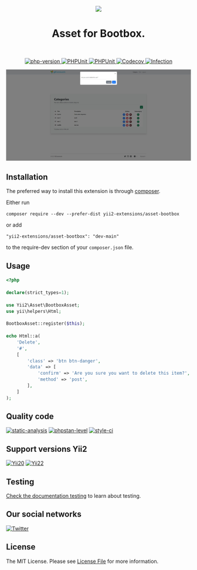 <p align="center">
    <a href="https://github.com/yii2-extensions/asset-bootbox" target="_blank">
        <img src="https://www.yiiframework.com/image/yii_logo_light.svg" height="100px;">
    </a>
    <h1 align="center">Asset for Bootbox.</h1>
    <br>
</p>

<p align="center">
    <a href="https://www.php.net/releases/8.1/en.php" target="_blank">
        <img src="https://img.shields.io/badge/PHP-%3E%3D8.1-787CB5" alt="php-version">
    </a>
    <a href="https://github.com/yii2-extensions/asset-bootbox/actions/workflows/build.yml" target="_blank">
        <img src="https://github.com/yii2-extensions/asset-bootbox/actions/workflows/build.yml/badge.svg" alt="PHPUnit">
    </a>
    <a href="https://github.com/yii2-extensions/asset-bootbox/actions/workflows/compatibility.yml" target="_blank">
        <img src="https://github.com/yii2-extensions/asset-bootbox/actions/workflows/compatibility.yml/badge.svg" alt="PHPUnit">
    </a>    
    <a href="https://codecov.io/gh/yii2-extensions/asset-bootbox" target="_blank">
        <img src="https://codecov.io/gh/yii2-extensions/asset-bootbox/branch/main/graph/badge.svg?token=MF0XUGVLYC" alt="Codecov">
    </a>
    <a href="https://dashboard.stryker-mutator.io/reports/github.com/yii2-extensions/asset-bootbox/main" target="_blank">
        <img src="https://img.shields.io/endpoint?style=flat&url=https%3A%2F%2Fbadge-api.stryker-mutator.io%2Fgithub.com%2Fyii2-extensions%2Fasset-bootbox%2Fmain" alt="Infection">
    </a>               
</p>

![asset-bootbox](docs/images/bootbox.png)

## Installation

The preferred way to install this extension is through [composer](https://getcomposer.org/download/).

Either run

```
composer require --dev --prefer-dist yii2-extensions/asset-bootbox
```

or add

```
"yii2-extensions/asset-bootbox": "dev-main"
```

to the require-dev section of your `composer.json` file.    

## Usage

```php
<?php

declare(strict_types=1);

use Yii2\Asset\BootboxAsset;
use yii\helpers\Html;

BootboxAsset::register($this);

echo Html::a(
    'Delete',
    '#',
    [
        'class' => 'btn btn-danger',
        'data' => [
            'confirm' => 'Are you sure you want to delete this item?',
            'method' => 'post',
        ],
    ]
);
```

## Quality code

[![static-analysis](https://github.com/yii2-extensions/asset-bootbox/actions/workflows/static.yml/badge.svg)](https://github.com/yii2-extensions/asset-bootbox/actions/workflows/static.yml)
[![phpstan-level](https://img.shields.io/badge/PHPStan%20level-7-blue)](https://github.com/yii2-extensions/asset-bootbox/actions/workflows/static.yml)
[![style-ci](https://github.styleci.io/repos/193722479/shield?branch=main)](https://github.styleci.io/repos/193722479?branch=main)

## Support versions Yii2

[![Yii20](https://img.shields.io/badge/Yii2%20version-2.0-blue)](https://github.com/yiisoft/yii2/tree/2.0.49.3)
[![Yii22](https://img.shields.io/badge/Yii2%20version-2.2-blue)](https://github.com/yiisoft/yii2/tree/2.2)

## Testing

[Check the documentation testing](/docs/testing.md) to learn about testing.

## Our social networks

[![Twitter](https://img.shields.io/badge/twitter-follow-1DA1F2?logo=twitter&logoColor=1DA1F2&labelColor=555555?style=flat)](https://twitter.com/Terabytesoftw)

## License

The MIT License. Please see [License File](LICENSE.md) for more information.
 